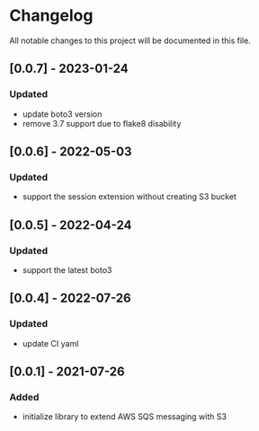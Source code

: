 # Changelog
All notable changes to this project will be documented in this file.

## [0.0.7] - 2023-01-24
### Updated
- update boto3 version
- remove 3.7 support due to flake8 disability

## [0.0.6] - 2022-05-03
### Updated
- support the session extension without creating S3 bucket

## [0.0.5] - 2022-04-24
### Updated
- support the latest boto3

## [0.0.4] - 2022-07-26
### Updated
- update CI yaml

## [0.0.1] - 2021-07-26
### Added
- initialize library to extend AWS SQS messaging with S3
